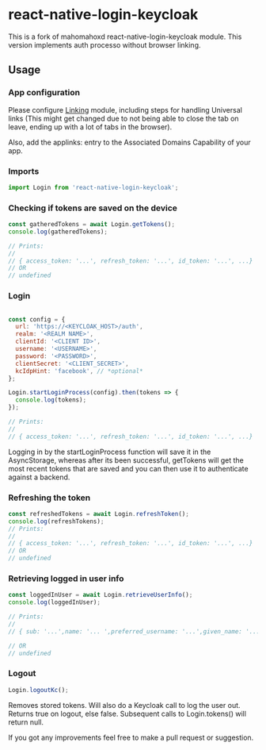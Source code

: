 # react-native-login-keycloak
This is a fork of mahomahoxd react-native-login-keycloak module. This version implements auth processo without browser linking.

## Usage

### App configuration

Please configure [Linking](https://facebook.github.io/react-native/docs/linking.html) module, including steps for handling Universal links (This might get changed due to not being able to close the tab on leave, ending up with a lot of tabs in the browser).

Also, add the applinks:<APPSITE HOST> entry to the Associated Domains Capability of your app.


### Imports

```js
import Login from 'react-native-login-keycloak';
```

### Checking if tokens are saved on the device

```js
const gatheredTokens = await Login.getTokens();
console.log(gatheredTokens);

// Prints:
//
// { access_token: '...', refresh_token: '...', id_token: '...', ...}
// OR
// undefined
```

### Login
```js

const config = {
  url: 'https://<KEYCLOAK_HOST>/auth',
  realm: '<REALM NAME>',
  clientId: '<CLIENT ID>',
  username: '<USERNAME>',
  password: '<PASSWORD>',
  clientSecret: '<CLIENT_SECRET>',
  kcIdpHint: 'facebook', // *optional*
};

Login.startLoginProcess(config).then(tokens => {
  console.log(tokens);
});

// Prints:
//
// { access_token: '...', refresh_token: '...', id_token: '...', ...}
```

Logging in by the startLoginProcess function will save it in the AsyncStorage, whereas after its been successful, getTokens will get the most recent tokens that are saved and you can then use it to authenticate against a backend.

### Refreshing the token
```js
const refreshedTokens = await Login.refreshToken();
console.log(refreshTokens);
// Prints:
//
// { access_token: '...', refresh_token: '...', id_token: '...', ...}
// OR
// undefined
```



### Retrieving logged in user info
```js
const loggedInUser = await Login.retrieveUserInfo();
console.log(loggedInUser);

// Prints:
//
// { sub: '...',name: '... ',preferred_username: '...',given_name: '...' }

// OR
// undefined
```


### Logout

```js
Login.logoutKc();
```
Removes stored tokens. Will also do a Keycloak call to log the user out. Returns true on logout, else false. Subsequent calls to Login.tokens() will return null.

If you got any improvements feel free to make a pull request or suggestion.
